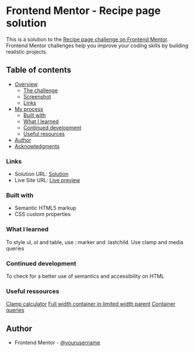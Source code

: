 # Frontend Mentor - Recipe page solution

This is a solution to the [Recipe page challenge on Frontend Mentor](https://www.frontendmentor.io/challenges/recipe-page-KiTsR8QQKm). Frontend Mentor challenges help you improve your coding skills by building realistic projects. 

## Table of contents

- [Overview](#overview)
  - [The challenge](#the-challenge)
  - [Screenshot](#screenshot)
  - [Links](#links)
- [My process](#my-process)
  - [Built with](#built-with)
  - [What I learned](#what-i-learned)
  - [Continued development](#continued-development)
  - [Useful resources](#useful-resources)
- [Author](#author)
- [Acknowledgments](#acknowledgments)


### Links

- Solution URL: [Solution](https://your-solution-url.com)
- Live Site URL: [Live preview](https://your-live-site-url.com)


### Built with

- Semantic HTML5 markup
- CSS custom properties

### What I learned

To style ul, ol and table, use ::marker and :lastchild. Use clamp and media queries

### Continued development

To check for a better use of semantics and accessibility on HTML

### Useful ressources

[Clamp calculator](https://www.marcbacon.com/tools/clamp-calculator/)
[Full width container in limited width parent](https://css-tricks.com/full-width-containers-limited-width-parents/)
[Container queries](https://developer.mozilla.org/en-US/docs/Web/CSS/CSS_containment/Container_queries)


## Author

- Frontend Mentor - [@yourusername](https://www.frontendmentor.io/profile/Divadovitch)

